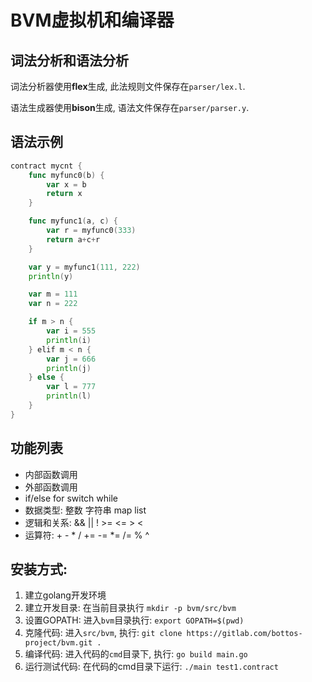 # BVM虚拟机和编译器

##  词法分析和语法分析

词法分析器使用**flex**生成, 此法规则文件保存在```parser/lex.l```. 

语法生成器使用**bison**生成, 语法文件保存在```parser/parser.y```. 

## 语法示例

```go
contract mycnt {
    func myfunc0(b) {
        var x = b
        return x
    }

    func myfunc1(a, c) {
        var r = myfunc0(333)
        return a+c+r
    }

    var y = myfunc1(111, 222)
    println(y)

    var m = 111
    var n = 222

    if m > n {
        var i = 555
        println(i)
    } elif m < n {
        var j = 666
        println(j)
    } else {
        var l = 777
        println(l)
    }
}
```

## 功能列表
 - 内部函数调用
 - 外部函数调用
 - if/else for switch while
 - 数据类型: 整数 字符串 map list
 - 逻辑和关系: && || ! >= <= > <
 - 运算符: + - * / += -= *= /= % ^
 
 ## 安装方式:
 
 1. 建立golang开发环境
 2. 建立开发目录: 在当前目录执行 ```mkdir -p bvm/src/bvm```
 3. 设置GOPATH: 进入```bvm```目录执行: ```export GOPATH=$(pwd)```
 4. 克隆代码: 进入```src/bvm```, 执行: ```git clone https://gitlab.com/bottos-project/bvm.git .```
 5. 编译代码: 进入代码的```cmd```目录下, 执行: ```go build main.go```
 6. 运行测试代码: 在代码的cmd目录下运行: ```./main test1.contract```
 